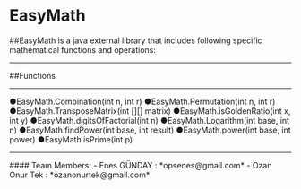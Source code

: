 # EasyMath
##EasyMath is a java external library that includes following specific mathematical functions and operations:
<hr>
##Functions
<hr>
●EasyMath.Combination(int n, int r)
●EasyMath.Permutation(int n, int r)
●EasyMath.TransposeMatrix(int [][] matrix)
●EasyMath.isGoldenRatio(int x, int y)
●EasyMath.digitsOfFactorial(int n)
●EasyMath.Logarithm(int base, int n)
●EasyMath.findPower(int base, int result)
●EasyMath.power(int base, int power)
●EasyMath.isPrime(int p)
<hr>
#### Team Members:
- Enes GÜNDAY   : *opsenes@gmail.com*
- Ozan Onur Tek : *ozanonurtek@gmail.com*
